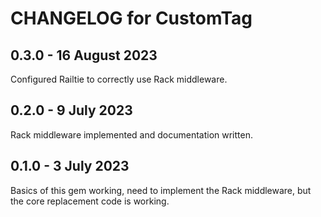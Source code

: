 # CHANGELOG for CustomTag

## 0.3.0 - 16 August 2023

Configured Railtie to correctly use Rack middleware.

## 0.2.0 - 9 July 2023

Rack middleware implemented and documentation written.

## 0.1.0 - 3 July 2023

Basics of this gem working, need to implement the Rack middleware, but the core replacement code is working.
